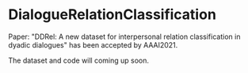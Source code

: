 # DialogueRelationClassification

Paper: "DDRel: A new dataset for interpersonal relation classification in dyadic dialogues" has been accepted by AAAI2021.

The dataset and code will coming up soon.
